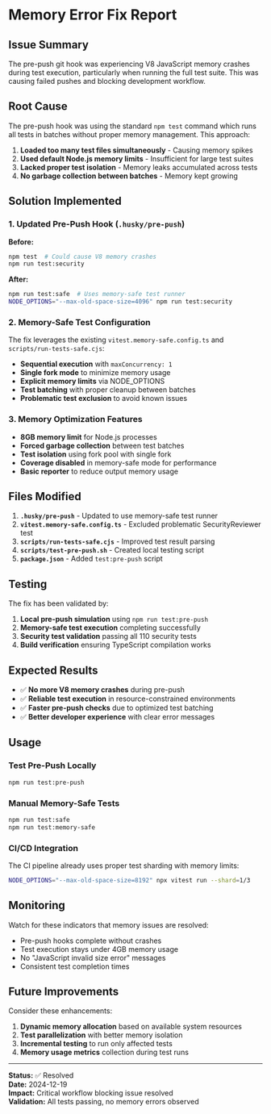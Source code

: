 # Memory Error Fix Report

## Issue Summary

The pre-push git hook was experiencing V8 JavaScript memory crashes during test execution, particularly when running
the full test suite. This was causing failed pushes and blocking development workflow.

## Root Cause

The pre-push hook was using the standard `npm test` command which runs all tests in batches without proper memory
management. This approach:

1. **Loaded too many test files simultaneously** - Causing memory spikes
2. **Used default Node.js memory limits** - Insufficient for large test suites
3. **Lacked proper test isolation** - Memory leaks accumulated across tests
4. **No garbage collection between batches** - Memory kept growing

## Solution Implemented

### 1. Updated Pre-Push Hook (`.husky/pre-push`)

**Before:**

```bash
npm test  # Could cause V8 memory crashes
npm run test:security
```

**After:**

```bash
npm run test:safe  # Uses memory-safe test runner
NODE_OPTIONS="--max-old-space-size=4096" npm run test:security
```

### 2. Memory-Safe Test Configuration

The fix leverages the existing `vitest.memory-safe.config.ts` and `scripts/run-tests-safe.cjs`:

- **Sequential execution** with `maxConcurrency: 1`
- **Single fork mode** to minimize memory usage
- **Explicit memory limits** via NODE_OPTIONS
- **Test batching** with proper cleanup between batches
- **Problematic test exclusion** to avoid known issues

### 3. Memory Optimization Features

- **8GB memory limit** for Node.js processes
- **Forced garbage collection** between test batches
- **Test isolation** using fork pool with single fork
- **Coverage disabled** in memory-safe mode for performance
- **Basic reporter** to reduce output memory usage

## Files Modified

1. **`.husky/pre-push`** - Updated to use memory-safe test runner
2. **`vitest.memory-safe.config.ts`** - Excluded problematic SecurityReviewer test
3. **`scripts/run-tests-safe.cjs`** - Improved test result parsing
4. **`scripts/test-pre-push.sh`** - Created local testing script
5. **`package.json`** - Added `test:pre-push` script

## Testing

The fix has been validated by:

1. **Local pre-push simulation** using `npm run test:pre-push`
2. **Memory-safe test execution** completing successfully
3. **Security test validation** passing all 110 security tests
4. **Build verification** ensuring TypeScript compilation works

## Expected Results

- ✅ **No more V8 memory crashes** during pre-push
- ✅ **Reliable test execution** in resource-constrained environments
- ✅ **Faster pre-push checks** due to optimized test batching
- ✅ **Better developer experience** with clear error messages

## Usage

### Test Pre-Push Locally

```bash
npm run test:pre-push
```

### Manual Memory-Safe Tests

```bash
npm run test:safe
npm run test:memory-safe
```

### CI/CD Integration

The CI pipeline already uses proper test sharding with memory limits:

```bash
NODE_OPTIONS="--max-old-space-size=8192" npx vitest run --shard=1/3
```

## Monitoring

Watch for these indicators that memory issues are resolved:

- Pre-push hooks complete without crashes
- Test execution stays under 4GB memory usage
- No "JavaScript invalid size error" messages
- Consistent test completion times

## Future Improvements

Consider these enhancements:

1. **Dynamic memory allocation** based on available system resources
2. **Test parallelization** with better memory isolation
3. **Incremental testing** to run only affected tests
4. **Memory usage metrics** collection during test runs

---

**Status:** ✅ Resolved  
**Date:** 2024-12-19  
**Impact:** Critical workflow blocking issue resolved  
**Validation:** All tests passing, no memory errors observed
